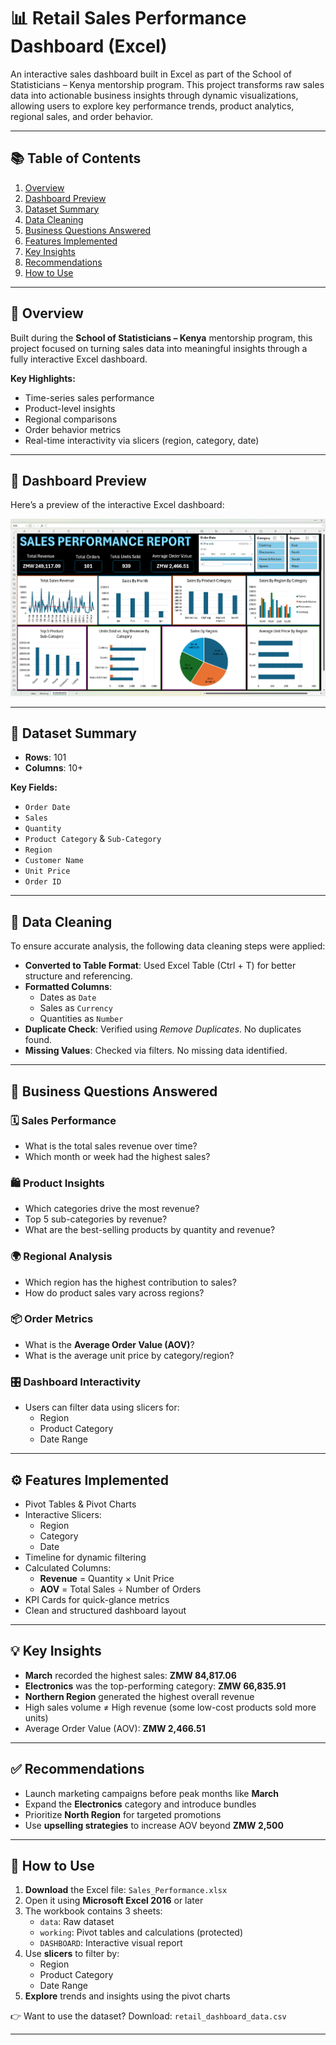 # 📊 Retail Sales Performance Dashboard (Excel)

An interactive sales dashboard built in Excel as part of the School of Statisticians – Kenya mentorship program. This project transforms raw sales data into actionable business insights through dynamic visualizations, allowing users to explore key performance trends, product analytics, regional sales, and order behavior.

---

## 📚 Table of Contents

1. [Overview](#overview)  
2. [Dashboard Preview](#dashboard-preview)  
3. [Dataset Summary](#dataset-summary)  
4. [Data Cleaning](#data-cleaning)  
5. [Business Questions Answered](#business-questions-answered)  
6. [Features Implemented](#features-implemented)  
7. [Key Insights](#key-insights)  
8. [Recommendations](#recommendations)  
9. [How to Use](#how-to-use)  

---

## 🧾 Overview

Built during the **School of Statisticians – Kenya** mentorship program, this project focused on turning sales data into meaningful insights through a fully interactive Excel dashboard.

**Key Highlights:**

- Time-series sales performance  
- Product-level insights  
- Regional comparisons  
- Order behavior metrics  
- Real-time interactivity via slicers (region, category, date)

---

## 📸 Dashboard Preview

Here’s a preview of the interactive Excel dashboard:

![Retail Sales Dashboard Preview](dashboard_preview.png)

---

## 📂 Dataset Summary

- **Rows**: 101  
- **Columns**: 10+  

**Key Fields:**

- `Order Date`  
- `Sales`  
- `Quantity`  
- `Product Category` & `Sub-Category`  
- `Region`  
- `Customer Name`  
- `Unit Price`  
- `Order ID`

---

## 🧼 Data Cleaning

To ensure accurate analysis, the following data cleaning steps were applied:

- **Converted to Table Format**: Used Excel Table (Ctrl + T) for better structure and referencing.  
- **Formatted Columns**:
  - Dates as `Date`
  - Sales as `Currency`
  - Quantities as `Number`
- **Duplicate Check**: Verified using *Remove Duplicates*. No duplicates found.  
- **Missing Values**: Checked via filters. No missing data identified.

---

## 🧠 Business Questions Answered

### 🗓 Sales Performance
- What is the total sales revenue over time?  
- Which month or week had the highest sales?

### 🛍 Product Insights
- Which categories drive the most revenue?  
- Top 5 sub-categories by revenue?  
- What are the best-selling products by quantity and revenue?

### 🌍 Regional Analysis
- Which region has the highest contribution to sales?  
- How do product sales vary across regions?

### 📦 Order Metrics
- What is the **Average Order Value (AOV)**?  
- What is the average unit price by category/region?

### 🎛 Dashboard Interactivity
- Users can filter data using slicers for:
  - Region  
  - Product Category  
  - Date Range  

---

## ⚙️ Features Implemented

- Pivot Tables & Pivot Charts  
- Interactive Slicers:
  - Region  
  - Category  
  - Date  
- Timeline for dynamic filtering  
- Calculated Columns:
  - **Revenue** = Quantity × Unit Price  
  - **AOV** = Total Sales ÷ Number of Orders  
- KPI Cards for quick-glance metrics  
- Clean and structured dashboard layout

---

## 💡 Key Insights

- **March** recorded the highest sales: **ZMW 84,817.06**  
- **Electronics** was the top-performing category: **ZMW 66,835.91**  
- **Northern Region** generated the highest overall revenue  
- High sales volume ≠ High revenue (some low-cost products sold more units)  
- Average Order Value (AOV): **ZMW 2,466.51**

---

## ✅ Recommendations

- Launch marketing campaigns before peak months like **March**  
- Expand the **Electronics** category and introduce bundles  
- Prioritize **North Region** for targeted promotions  
- Use **upselling strategies** to increase AOV beyond **ZMW 2,500**

---

## 🧭 How to Use

1. **Download** the Excel file: `Sales_Performance.xlsx`  
2. Open it using **Microsoft Excel 2016** or later  
3. The workbook contains 3 sheets:
   - `data`: Raw dataset  
   - `working`: Pivot tables and calculations (protected)  
   - `DASHBOARD`: Interactive visual report  
4. Use **slicers** to filter by:
   - Region  
   - Product Category  
   - Date Range  
5. **Explore** trends and insights using the pivot charts

👉 Want to use the dataset? Download: `retail_dashboard_data.csv`

---
